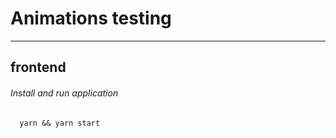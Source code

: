 # Animations testing

---

## frontend

###### Install and run application

```
  yarn && yarn start
```
